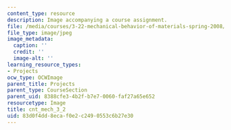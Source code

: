 ```yaml
---
content_type: resource
description: Image accompanying a course assignment.
file: /media/courses/3-22-mechanical-behavior-of-materials-spring-2008/83d0f4dd8ecaf0e2c2490553c6b27e30_cnt_mech_3_2.jpg
file_type: image/jpeg
image_metadata:
  caption: ''
  credit: ''
  image-alt: ''
learning_resource_types:
- Projects
ocw_type: OCWImage
parent_title: Projects
parent_type: CourseSection
parent_uid: 8388cfe3-4b2f-b7e7-0060-faf27a65e652
resourcetype: Image
title: cnt_mech_3_2
uid: 83d0f4dd-8eca-f0e2-c249-0553c6b27e30
---
```

